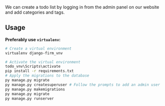 We can create a todo list by logging in from the admin panel on our website and add categories and tags.


## Usage

**Preferably use `virtualenv`:**

```bash
# Create a virtual environment
virtualenv django-firm_vnv

# Activate the virtual environment
todo_vnv\Scripts\activate
pip install -r requirements.txt
# Apply the migrations to the database 
py manage.py migrate 
py manage.py createsuperuser # Follow the prompts to add an admin user
py manage.py makemigrations
py manage.py migrate
py manage.py runserver   		
```
